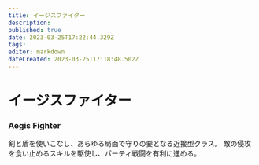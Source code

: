 ```yaml
---
title: イージスファイター
description: 
published: true
date: 2023-03-25T17:22:44.329Z
tags: 
editor: markdown
dateCreated: 2023-03-25T17:18:48.502Z
---
```


# イージスファイター
### Aegis Fighter
剣と盾を使いこなし、あらゆる局面で守りの要となる近接型クラス。
敵の侵攻を食い止めるスキルを駆使し、パーティ戦闘を有利に進める。
